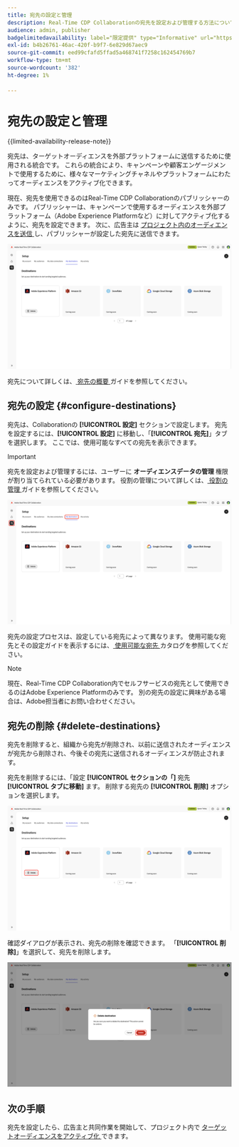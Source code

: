```yaml
---
title: 宛先の設定と管理
description: Real-Time CDP Collaborationの宛先を設定および管理する方法について説明します。
audience: admin, publisher
badgelimitedavailability: label="限定提供" type="Informative" url="https://helpx.adobe.com/jp/legal/product-descriptions/real-time-customer-data-platform-collaboration.html newtab=true"
exl-id: b4b26761-46ac-420f-b9f7-6e829d67aec9
source-git-commit: eed99cfafd5ffad5a468741f7258c162454769b7
workflow-type: tm+mt
source-wordcount: '382'
ht-degree: 1%

---
```


# 宛先の設定と管理

{{limited-availability-release-note}}

宛先は、ターゲットオーディエンスを外部プラットフォームに送信するために使用される統合です。 これらの統合により、キャンペーンや顧客エンゲージメントで使用するために、様々なマーケティングチャネルやプラットフォームにわたってオーディエンスをアクティブ化できます。

現在、宛先を使用できるのはReal-Time CDP Collaborationのパブリッシャーのみです。 パブリッシャーは、キャンペーンで使用するオーディエンスを外部プラットフォーム（Adobe Experience Platformなど）に対してアクティブ化するように、宛先を設定できます。 次に、広告主は [ プロジェクト内のオーディエンスを送信 ](../collaborate/activate.md) し、パブリッシャーが設定した宛先に送信できます。

![ アクティブなAdobe Experience Platformの宛先を表示する、設定ワークスペースの「マイ宛先」タブ ](/help/assets/setup/manage-destinations/my-destinations-overview.png)

宛先について詳しくは、[ 宛先の概要 ](../destinations/overview.md) ガイドを参照してください。

## 宛先の設定 {#configure-destinations}

宛先は、Collaborationの **[!UICONTROL 設定]** セクションで設定します。 宛先を設定するには、**[!UICONTROL 設定]** に移動し、「**[!UICONTROL 宛先]**」タブを選択します。 ここでは、使用可能なすべての宛先を表示できます。

>[!IMPORTANT]
>
>宛先を設定および管理するには、ユーザーに **オーディエンスデータの管理** 権限が割り当てられている必要があります。 役割の管理について詳しくは、[ 役割の管理 ](../permissions/manage-roles.md) ガイドを参照してください。

![ 使用可能な宛先を表示する、設定ワークスペースの「自分の宛先」タブ ](/help/assets/setup/manage-destinations/my-destinations.png)

宛先の設定プロセスは、設定している宛先によって異なります。 使用可能な宛先とその設定ガイドを表示するには、[ 使用可能な宛先 ](../destinations/overview.md#available-destinations) カタログを参照してください。

>[!NOTE]
>
>現在、Real-Time CDP Collaboration内でセルフサービスの宛先として使用できるのはAdobe Experience Platformのみです。 別の宛先の設定に興味がある場合は、Adobe担当者にお問い合わせください。

## 宛先の削除 {#delete-destinations}

宛先を削除すると、組織から宛先が削除され、以前に送信されたオーディエンスが宛先から削除され、今後その宛先に送信されるオーディエンスが防止されます。

宛先を削除するには、「設定 **[!UICONTROL セクションの「]** 宛先 **[!UICONTROL タブに移動]** ます。 削除する宛先の **[!UICONTROL 削除]** オプションを選択します。

![Adobe Experience Platformの宛先について、「削除」オプションがハイライト表示された宛先ワークスペース ](/help/assets/setup/manage-destinations/delete-destination.png)

確認ダイアログが表示され、宛先の削除を確認できます。 「**[!UICONTROL 削除]**」を選択して、宛先を削除します。

![ 「削除」オプションがハイライト表示された宛先を削除ダイアログ ](/help/assets/setup/manage-destinations/delete-destination-confirmation.png)

## 次の手順

宛先を設定したら、広告主と共同作業を開始して、プロジェクト内で [ ターゲットオーディエンスをアクティブ化 ](../collaborate/activate.md) できます。

